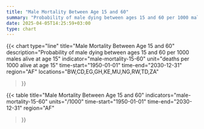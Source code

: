 ```yaml
---
title: "Male Mortality Between Age 15 and 60"
summary: "Probability of male dying between ages 15 and 60 per 1000 males alive at age 15"
date: 2025-04-05T14:25:59+03:00
type: chart
---
```


{{< chart
    type="line"
    title="Male Mortality Between Age 15 and 60"
    description="Probability of male dying between ages 15 and 60 per 1000 males alive at age 15"
    indicator="male-mortality-15-60"
    unit="deaths per 1000 alive at age 15"
    time-start="1950-01-01"
    time-end="2030-12-31"
    region="AF"
    locations="BW,CD,EG,GH,KE,MU,NG,RW,TD,ZA"
>}}

{{< table
    title="Male Mortality Between Age 15 and 60"
    indicators="male-mortality-15-60"
    units="/1000"
    time-start="1950-01-01"
    time-end="2030-12-31"
    region="AF"
>}}
